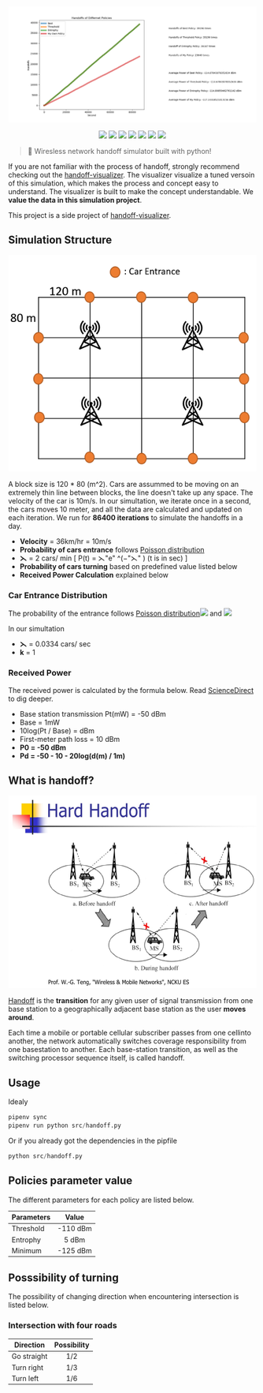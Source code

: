 <p align=center>
    <img src="img/Result.png">
</p>

<p align=center>
    <a target="_blank" href="https://travis-ci.com/chonyy/handoff-simulator" title="Build Status"><img src="https://travis-ci.com/chonyy/handoff-simulator.svg?branch=master"></a>
    <a target="_blank" href="#" title="language count"><img src="https://img.shields.io/github/languages/count/chonyy/handoff-simulator"></a>
    <a target="_blank" href="#" title="top language"><img src="https://img.shields.io/github/languages/top/chonyy/handoff-simulator?color=orange"></a>
    <a target="_blank" href="http://nodejs.org/download/" title="Node version"><img src="https://img.shields.io/badge/node.js-%3E=_6.0-green.svg"></a>
    <a target="_blank" href="https://opensource.org/licenses/MIT" title="License: MIT"><img src="https://img.shields.io/badge/License-MIT-blue.svg"></a>
    <a target="_blank" href="#" title="repo size"><img src="https://img.shields.io/github/repo-size/chonyy/handoff-simulator"></a>
    <a target="_blank" href="http://makeapullrequest.com" title="PRs Welcome"><img src="https://img.shields.io/badge/PRs-welcome-brightgreen.svg"></a>
</p>

> 📶 Wiresless network handoff simulator built with python!

If you are not familiar with the process of handoff, strongly recommend checking out the [handoff-visualizer](https://github.com/chonyy/handoff-visualizer). The visualizer visualize a tuned versoin of this simulation, which makes the process and concept easy to understand. The visualizer is built to make the concept understandable. We **value the data in this simulation project**.

This project is a side project of [handoff-visualizer](https://github.com/chonyy/handoff-visualizer).

## Simulation Structure

<p align=center>
    <img src="img/simulation.PNG">
</p>

A block size is 120 \* 80 (m^2). Cars are assummed to be moving on an extremely thin line between blocks, the line doesn't take up any space. The velocity of the car is 10m/s. In our simultation, we iterate once in a second, the cars moves 10 meter, and all the data are calculated and updated on each iteration. We run for **86400 iterations** to simulate the handoffs in a day.

-   **Velocity** = 36km/hr = 10m/s
-   **Probability of cars entrance** follows [Poisson distribution](https://en.wikipedia.org/wiki/Poisson_distribution)
-   **⋋** = 2 cars/ min [ P(t) = ⋋"e" ^(−"⋋" ) (t is in sec) ]
-   **Probability of cars turning** based on predefined value listed below
-   **Received Power Calculation** explained below

### Car Entrance Distribution

The probability of the entrance follows [Poisson distribution](https://en.wikipedia.org/wiki/Poisson_distribution)<img src="https://wikimedia.org/api/rest_v1/media/math/render/svg/c22cb4461e100a6db5f815de1f44b1747f160048"> and <img src="https://wikimedia.org/api/rest_v1/media/math/render/svg/2debd3f9adf97c8af4919aa69ed4a7121b47a737">

In our simultation

-   **⋋** = 0.0334 cars/ sec
-   **k** = 1

### Received Power

The received power is calculated by the formula below. Read [ScienceDirect](https://www.sciencedirect.com/topics/engineering/received-signal-power) to dig deeper.

-   Base station transmission Pt(mW) = -50 dBm
-   Base = 1mW
-   10log(Pt / Base) = dBm
-   First-meter path loss = 10 dBm
-   **P0 = -50 dBm**
-   **Pd = -50 - 10 - 20log(d(m) / 1m)**

## What is handoff?

<p align=center>
    <img src="img/handoff.PNG" width="636" height="391">
</p>

[Handoff](https://searchmobilecomputing.techtarget.com/definition/handoff) is the **transition** for any given user of signal transmission from one base station to a geographically adjacent base station as the user **moves around**.

Each time a mobile or portable cellular subscriber passes from one cellinto another, the network automatically switches coverage responsibility from one basestation to another. Each base-station transition, as well as the switching processor sequence itself, is called handoff.

## Usage

Idealy

```python
pipenv sync
pipenv run python src/handoff.py
```

Or if you already got the dependencies in the pipfile

```python
python src/handoff.py
```

## Policies parameter value

The different parameters for each policy are listed below.

| Parameters |  Value   |
| ---------- | :------: |
| Threshold  | -110 dBm |
| Entrophy   |  5 dBm   |
| Minimum    | -125 dBm |

## Posssibility of turning

The possibility of changing direction when encountering intersection is listed below.

### Intersection with four roads

| Direction   | Possibility |
| ----------- | :---------: |
| Go straight |     1/2     |
| Turn right  |     1/3     |
| Turn left   |     1/6     |
